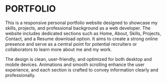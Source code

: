 # PORTFOLIO
This is a responsive personal portfolio website designed to showcase my skills, projects, and professional background as a web developer. The website includes dedicated sections such as Home, About, Skills, Projects, Contact, and a Resume download option. It aims to create a strong online presence and serve as a central point for potential recruiters or collaborators to learn more about me and my work.

The design is clean, user-friendly, and optimized for both desktop and mobile devices. Animations and smooth scrolling enhance the user experience, and each section is crafted to convey information clearly and professionally.
